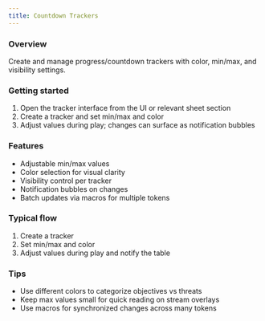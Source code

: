 ```yaml
---
title: Countdown Trackers
---
```


### Overview

Create and manage progress/countdown trackers with color, min/max, and visibility settings.

### Getting started

1. Open the tracker interface from the UI or relevant sheet section
2. Create a tracker and set min/max and color
3. Adjust values during play; changes can surface as notification bubbles

### Features

- Adjustable min/max values
- Color selection for visual clarity
- Visibility control per tracker
- Notification bubbles on changes
- Batch updates via macros for multiple tokens

### Typical flow

1. Create a tracker
2. Set min/max and color
3. Adjust values during play and notify the table

### Tips

- Use different colors to categorize objectives vs threats
- Keep max values small for quick reading on stream overlays
- Use macros for synchronized changes across many tokens
